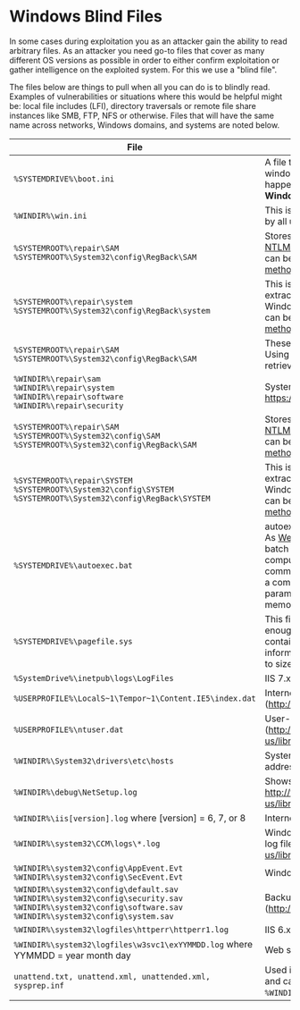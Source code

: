 # Windows Blind Files

In some cases during exploitation you as an attacker gain the ability to read arbitrary files. As an attacker you need go-to files that cover as many different OS versions as possible in order to either confirm exploitation or gather intelligence on the exploited system. For this we use a "blind file".

The files below are things to pull when all you can do is to blindly read. Examples of vulnerabilities or situations where this would be helpful might be: local file includes (LFI), directory traversals or remote file share instances like SMB, FTP, NFS or otherwise. Files that will have the same name across networks, Windows domains, and systems are noted below. 

| File     | Description / Importance |
| -------- | ------------------------ |
| `%SYSTEMDRIVE%\boot.ini` | A file that can be counted on to be on virtually every windows host. Helps with confirmation that a read is happening. **WARNING - in more recent versions of Windows this file in no longer there.** |
| `%WINDIR%\win.ini` | This is another file that can be counted on to be readable by all users of a system. |
| `%SYSTEMROOT%\repair\SAM`<br>`%SYSTEMROOT%\System32\config\RegBack\SAM` | Stores user passwords in either an [LM hash](https://en.wikipedia.org/wiki/LM_hash) and/or an [NTLM hash](https://en.wikipedia.org/wiki/NTLM) format. The SAM file in \repair is locked, but can be retrieved using forensic or [Volume Shadow copy methods](http://www.room362.com/blog/2013/6/10/volume-shadow-copy-ntdsdit-domain-hashes-remotely-part1.html). |
| `%SYSTEMROOT%\repair\system`<br>`%SYSTEMROOT%\System32\config\RegBack\system` | This is the SYSTEM registry hive. This file is needed to extract the user account password hashes from a Windows system. The SYSTEM file in \repair is locked, but can be retrieved using forensic or [Volume Shadow copy methods](http://www.room362.com/blog/2013/6/10/volume-shadow-copy-ntdsdit-domain-hashes-remotely-part1.html). |
| `%SYSTEMROOT%\repair\SAM` <br> `%SYSTEMROOT%\System32\config\RegBack\SAM` | These files store the LM and NTLM hashes for local users.  Using [Volume Shadow Copy](http://www.room362.com/blog/2013/6/10/volume-shadow-copy-ntdsdit-domain-hashes-remotely-part1.html) or [Ninja Copy](http://clymb3r.wordpress.com/2013/06/13/using-powershell-to-copy-ntds-dit-registry-hives-bypass-sacls-dacls-file-locks/) you can retrieve these files. |
| `%WINDIR%\repair\sam`<br>`%WINDIR%\repair\system`<br>`%WINDIR%\repair\software`<br>`%WINDIR%\repair\security` | System registry hives. https://en.wikipedia.org/wiki/Windows_Registry |
| `%SYSTEMROOT%\repair\SAM`<br>`%SYSTEMROOT%\System32\config\SAM`<br>`%SYSTEMROOT%\System32\config\RegBack\SAM` | Stores user passwords in either an [LM hash](https://en.wikipedia.org/wiki/LM_hash) and/or an [NTLM hash](https://en.wikipedia.org/wiki/NTLM) format. The SAM file in \repair is locked, but can be retrieved using forensic or [Volume Shadow copy methods](http://www.room362.com/blog/2013/6/10/volume-shadow-copy-ntdsdit-domain-hashes-remotely-part1.html). |
| `%SYSTEMROOT%\repair\SYSTEM`<br>`%SYSTEMROOT%\System32\config\SYSTEM`<br>`%SYSTEMROOT%\System32\config\RegBack\SYSTEM` | This is the SYSTEM registry hive. This file is needed to extract the user account password hashes from a Windows system. The SYSTEM file in \repair is locked, but can be retrieved using forensic or [Volume Shadow copy methods](http://www.room362.com/blog/2013/6/10/volume-shadow-copy-ntdsdit-domain-hashes-remotely-part1.html). |
| `%SYSTEMDRIVE%\autoexec.bat` | autoexec.bat is a startup script that executes at startup. As [Webopedia states](http://www.webopedia.com/TERM/A/autoexec_bat.html), “Stands for automatically executed batch file, the file that DOS automatically executes when a computer boots up. This is a convenient place to put commands you always want to execute at the beginning of a computing session. For example, you can set system parameters such as the date and time, and install memory-resident programs.” |
| `%SYSTEMDRIVE%\pagefile.sys` | This file is used by the operating system when there is not enough RAM (memory) in the system. It is a large file, but contains spill over from RAM, usually lots of good information can be pulled, but should be a last resort due to size. |
| `%SystemDrive%\inetpub\logs\LogFiles` | IIS 7.x web server log file location. |
| `%USERPROFILE%\LocalS~1\Tempor~1\Content.IE5\index.dat` | Internet Explorer web browser history file (http://support.microsoft.com/kb/322916) |
| `%USERPROFILE%\ntuser.dat` | User-level Windows registry settings (http://technet.microsoft.com/en-us/library/cc758618(v=WS.10).aspx) |
| `%WINDIR%\System32\drivers\etc\hosts` | System hosts file for local translation of host names to IP addresses. |
| `%WINDIR%\debug\NetSetup.log` | Shows issues when computers are joined to a domain. http://technet.microsoft.com/en-us/library/cc961817.aspx |
| `%WINDIR%\iis[version].log` where [version] = 6, 7, or 8 | Internet Information Service (IIS web server) log files. |
| `%WINDIR%\system32\CCM\logs\*.log` | Windows SCCM (System Center Configuration Manager) log files (http://technet.microsoft.com/en-us/library/bb892800.aspx) |
| `%WINDIR%\system32\config\AppEvent.Evt`<br>`%WINDIR%\system32\config\SecEvent.Evt` | Windows Event Logs. |
| `%WINDIR%\system32\config\default.sav`<br>`%WINDIR%\system32\config\security.sav`<br>`%WINDIR%\system32\config\software.sav`<br>`%WINDIR%\system32\config\system.sav` | Backup Windows registry files (http://forensics.wikia.com/wiki/Windows_registry_entries) |
| `%WINDIR%\system32\logfiles\httperr\httperr1.log` | IIS 6.x web server error logs. |
| `%WINDIR%\system32\logfiles\w3svc1\exYYMMDD.log` where YYMMDD = year month day | Web server log files. |
| `unattend.txt, unattend.xml, unattended.xml, sysprep.inf` | Used in the automated deployment of Windows images and can contain user accounts. Sometimes found in the `%WINDIR%\Panther\` directory. |
